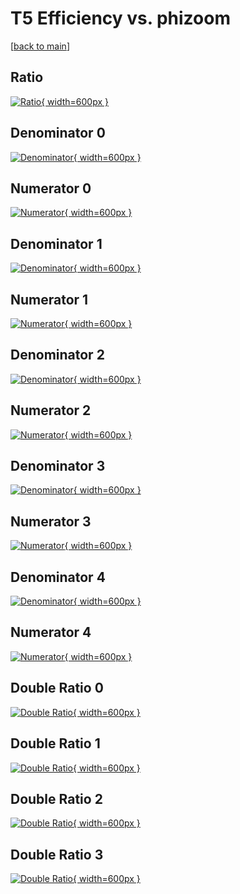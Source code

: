 # T5 Efficiency vs. phizoom

[[back to main](./)]



## Ratio

[![Ratio](../mtv/var/T5_xtr_211_0_eff_phizoom.png){ width=600px }](../mtv/var/T5_xtr_211_0_eff_phizoom.pdf)

## Denominator 0

[![Denominator](../mtv/den/T5_xtr_211_0_eff_phizoom_den0.png){ width=600px }](../mtv/den/T5_xtr_211_0_eff_phizoom_den0.pdf)

## Numerator 0

[![Numerator](../mtv/num/T5_xtr_211_0_eff_phizoom_num0.png){ width=600px }](../mtv/num/T5_xtr_211_0_eff_phizoom_num0.pdf)

## Denominator 1

[![Denominator](../mtv/den/T5_xtr_211_0_eff_phizoom_den1.png){ width=600px }](../mtv/den/T5_xtr_211_0_eff_phizoom_den1.pdf)

## Numerator 1

[![Numerator](../mtv/num/T5_xtr_211_0_eff_phizoom_num1.png){ width=600px }](../mtv/num/T5_xtr_211_0_eff_phizoom_num1.pdf)

## Denominator 2

[![Denominator](../mtv/den/T5_xtr_211_0_eff_phizoom_den2.png){ width=600px }](../mtv/den/T5_xtr_211_0_eff_phizoom_den2.pdf)

## Numerator 2

[![Numerator](../mtv/num/T5_xtr_211_0_eff_phizoom_num2.png){ width=600px }](../mtv/num/T5_xtr_211_0_eff_phizoom_num2.pdf)

## Denominator 3

[![Denominator](../mtv/den/T5_xtr_211_0_eff_phizoom_den3.png){ width=600px }](../mtv/den/T5_xtr_211_0_eff_phizoom_den3.pdf)

## Numerator 3

[![Numerator](../mtv/num/T5_xtr_211_0_eff_phizoom_num3.png){ width=600px }](../mtv/num/T5_xtr_211_0_eff_phizoom_num3.pdf)

## Denominator 4

[![Denominator](../mtv/den/T5_xtr_211_0_eff_phizoom_den4.png){ width=600px }](../mtv/den/T5_xtr_211_0_eff_phizoom_den4.pdf)

## Numerator 4

[![Numerator](../mtv/num/T5_xtr_211_0_eff_phizoom_num4.png){ width=600px }](../mtv/num/T5_xtr_211_0_eff_phizoom_num4.pdf)

## Double Ratio 0

[![Double Ratio](../mtv/ratio/T5_xtr_211_0_eff_phizoom_ratio0.png){ width=600px }](../mtv/ratio/T5_xtr_211_0_eff_phizoom_ratio0.pdf)

## Double Ratio 1

[![Double Ratio](../mtv/ratio/T5_xtr_211_0_eff_phizoom_ratio1.png){ width=600px }](../mtv/ratio/T5_xtr_211_0_eff_phizoom_ratio1.pdf)

## Double Ratio 2

[![Double Ratio](../mtv/ratio/T5_xtr_211_0_eff_phizoom_ratio2.png){ width=600px }](../mtv/ratio/T5_xtr_211_0_eff_phizoom_ratio2.pdf)

## Double Ratio 3

[![Double Ratio](../mtv/ratio/T5_xtr_211_0_eff_phizoom_ratio3.png){ width=600px }](../mtv/ratio/T5_xtr_211_0_eff_phizoom_ratio3.pdf)

